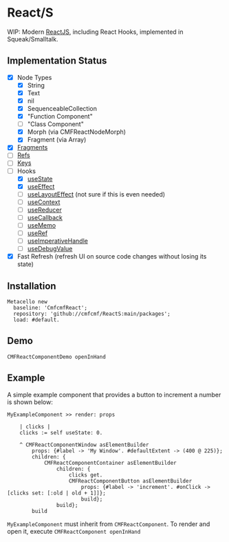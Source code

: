 # React/S

WIP: Modern [ReactJS](https://reactjs.org), including React Hooks, implemented in Squeak/Smalltalk.

## Implementation Status


- [x] Node Types
  - [x] String
  - [x] Text
  - [x] nil
  - [x] SequenceableCollection
  - [x] "Function Component"
  - [ ] "Class Component"
  - [x] Morph (via CMFReactNodeMorph)
  - [x] Fragment (via Array)
- [x] [Fragments](https://reactjs.org/docs/fragments.html)
- [ ] [Refs](https://reactjs.org/docs/refs-and-the-dom.html)
- [ ] [Keys](https://reactjs.org/docs/lists-and-keys.html)
- [ ] Hooks
  - [x] [useState](https://reactjs.org/docs/hooks-state.html)
  - [x] [useEffect](https://reactjs.org/docs/hooks-effect.html)
  - [ ] [useLayoutEffect](https://reactjs.org/docs/hooks-reference.html#uselayouteffect) (not sure if this is even needed)
  - [ ] [useContext](https://reactjs.org/docs/hooks-reference.html#usecontext)
  - [ ] [useReducer](https://reactjs.org/docs/hooks-reference.html#usereducer)
  - [ ] [useCallback](https://reactjs.org/docs/hooks-reference.html#usecallback)
  - [ ] [useMemo](https://reactjs.org/docs/hooks-reference.html#usememo)
  - [ ] [useRef](https://reactjs.org/docs/hooks-reference.html#useref)
  - [ ] [useImperativeHandle](https://reactjs.org/docs/hooks-reference.html#useimperativehandle)
  - [ ] [useDebugValue](https://reactjs.org/docs/hooks-reference.html#usedebugvalue)
- [x] Fast Refresh (refresh UI on source code changes without losing its state)

## Installation

```smalltalk
Metacello new
  baseline: 'CmfcmfReact';
  repository: 'github://cmfcmf/ReactS:main/packages';
  load: #default.
```

## Demo

```smalltalk
CMFReactComponentDemo openInHand
```

## Example

A simple example component that provides a button to increment a number is shown below:

```smalltalk
MyExampleComponent >> render: props

	| clicks |
	clicks := self useState: 0.
	
	^ CMFReactComponentWindow asElementBuilder
		props: {#label -> 'My Window'. #defaultExtent -> (400 @ 225)};
		children: {
			CMFReactComponentContainer asElementBuilder
				children: {
					clicks get.
					CMFReactComponentButton asElementBuilder
						props: {#label -> 'increment'. #onClick -> [clicks set: [:old | old + 1]]};
						build};
				build};
		build
```

`MyExampleComponent` must inherit from `CMFReactComponent`. To render and open it, execute `CMFReactComponent openInHand`
